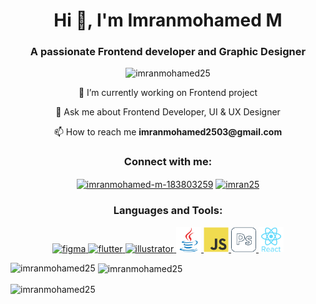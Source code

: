 <h1 align="center">Hi 👋, I'm Imranmohamed M</h1>
<h3 align="center">A passionate Frontend developer and Graphic Designer</h3>

<p align="center"> <img src="https://user-images.githubusercontent.com/74038190/212749447-bfb7e725-6987-49d9-ae85-2015e3e7cc41.gif" width="400px" alt="imranmohamed25" /> </p>
<p align="center">  🔭 I’m currently working on Frontend project </p>

<p align="center">  💬 Ask me about Frontend Developer, UI & UX Designer </p>

<p align="center">  📫 How to reach me <b>imranmohamed2503@gmail.com</b> </p>


<h3 align="center">Connect with me:</h3>
<p align="center">
<a href="https://linkedin.com/in/imranmohamed-m-183803259" target="blank"><img align="center" src="https://raw.githubusercontent.com/rahuldkjain/github-profile-readme-generator/master/src/images/icons/Social/linked-in-alt.svg" alt="imranmohamed-m-183803259" height="30" width="40" /></a>
<a href="https://www.leetcode.com/imran25" target="blank"><img align="center" src="https://raw.githubusercontent.com/rahuldkjain/github-profile-readme-generator/master/src/images/icons/Social/leet-code.svg" alt="imran25" height="30" width="40" /></a>
</p>

<h3 align="center">Languages and Tools:</h3>
<p align="center"> <a href="https://www.figma.com/" target="_blank" rel="noreferrer"> <img src="https://www.vectorlogo.zone/logos/figma/figma-icon.svg" alt="figma" width="40" height="40"/> </a> <a href="https://flutter.dev" target="_blank" rel="noreferrer"> <img src="https://www.vectorlogo.zone/logos/flutterio/flutterio-icon.svg" alt="flutter" width="40" height="40"/> </a> <a href="https://www.adobe.com/in/products/illustrator.html" target="_blank" rel="noreferrer"> <img src="https://www.vectorlogo.zone/logos/adobe_illustrator/adobe_illustrator-icon.svg" alt="illustrator" width="40" height="40"/> </a> <a href="https://www.java.com" target="_blank" rel="noreferrer"> <img src="https://raw.githubusercontent.com/devicons/devicon/master/icons/java/java-original.svg" alt="java" width="40" height="40"/> </a> <a href="https://developer.mozilla.org/en-US/docs/Web/JavaScript" target="_blank" rel="noreferrer"> <img src="https://raw.githubusercontent.com/devicons/devicon/master/icons/javascript/javascript-original.svg" alt="javascript" width="40" height="40"/> </a> <a href="https://www.photoshop.com/en" target="_blank" rel="noreferrer"> <img src="https://raw.githubusercontent.com/devicons/devicon/master/icons/photoshop/photoshop-line.svg" alt="photoshop" width="40" height="40"/> </a> <a href="https://reactjs.org/" target="_blank" rel="noreferrer"> <img src="https://raw.githubusercontent.com/devicons/devicon/master/icons/react/react-original-wordmark.svg" alt="react" width="40" height="40"/> </a> </p>

<p><img align="left" src="https://github-readme-stats.vercel.app/api/top-langs?username=imranmohamed25&show_icons=true&locale=en&layout=compact" alt="imranmohamed25" /></p>

<p>&nbsp;<img align="center" src="https://github-readme-stats.vercel.app/api?username=imranmohamed25&show_icons=true&locale=en" alt="imranmohamed25" /></p>

<p><img align="center" src="https://github-readme-streak-stats.herokuapp.com/?user=imranmohamed25&" alt="imranmohamed25" /></p>
